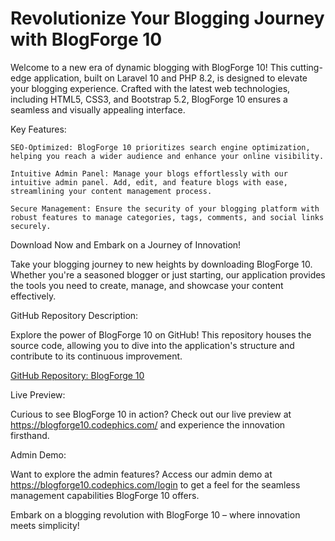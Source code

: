<h1>Revolutionize Your Blogging Journey with BlogForge 10</h1>

Welcome to a new era of dynamic blogging with BlogForge 10! This cutting-edge application, built on Laravel 10 and PHP 8.2, is designed to elevate your blogging experience. Crafted with the latest web technologies, including HTML5, CSS3, and Bootstrap 5.2, BlogForge 10 ensures a seamless and visually appealing interface.

Key Features:

    SEO-Optimized: BlogForge 10 prioritizes search engine optimization, helping you reach a wider audience and enhance your online visibility.

    Intuitive Admin Panel: Manage your blogs effortlessly with our intuitive admin panel. Add, edit, and feature blogs with ease, streamlining your content management process.

    Secure Management: Ensure the security of your blogging platform with robust features to manage categories, tags, comments, and social links securely.

Download Now and Embark on a Journey of Innovation!

Take your blogging journey to new heights by downloading BlogForge 10. Whether you're a seasoned blogger or just starting, our application provides the tools you need to create, manage, and showcase your content effectively.

GitHub Repository Description:

Explore the power of BlogForge 10 on GitHub! This repository houses the source code, allowing you to dive into the application's structure and contribute to its continuous improvement.

<a href="https://github.com/codephics/blogforge10">GitHub Repository: BlogForge 10</a>

Live Preview:

Curious to see BlogForge 10 in action? Check out our live preview at https://blogforge10.codephics.com/ and experience the innovation firsthand.

Admin Demo:

Want to explore the admin features? Access our admin demo at https://blogforge10.codephics.com/login to get a feel for the seamless management capabilities BlogForge 10 offers.

Embark on a blogging revolution with BlogForge 10 – where innovation meets simplicity!